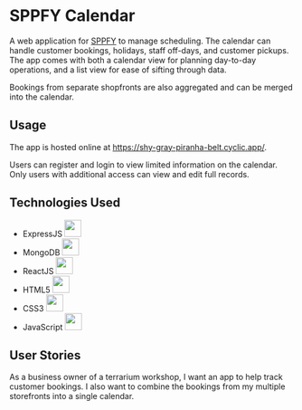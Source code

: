 # SPPFY Calendar

A web application for [SPPFY](https://www.sppfy.com/) to manage scheduling. The calendar can handle customer bookings, holidays, staff off-days, and customer pickups. The app comes with both a calendar view for planning day-to-day operations, and a list view for ease of sifting through data.

Bookings from separate shopfronts are also aggregated and can be merged into the calendar.

## Usage

The app is hosted online at https://shy-gray-piranha-belt.cyclic.app/.

Users can register and login to view limited information on the calendar. Only users with additional access can view and edit full records.

## Technologies Used

- ExpressJS <picture><source media="(prefers-color-scheme: dark)" srcset="https://cdn.jsdelivr.net/gh/llkyz/llkyz/icons/express/express-white-original.svg"><img height="30" width="30" src="https://cdn.jsdelivr.net/gh/llkyz/llkyz/icons/express/express-original.svg"></picture>
- MongoDB <picture><source media="(prefers-color-scheme: dark)" srcset="https://cdn.jsdelivr.net/gh/llkyz/llkyz/icons/mongodb/mongodb-original.svg"><img height="30" width="30" src="https://cdn.jsdelivr.net/gh/llkyz/llkyz/icons/mongodb/mongodb-original.svg"></picture>
- ReactJS <picture><source media="(prefers-color-scheme: dark)" srcset="https://cdn.jsdelivr.net/gh/llkyz/llkyz/icons/react/react-original.svg"><img height="30" width="30" src="https://cdn.jsdelivr.net/gh/llkyz/llkyz/icons/react/react-original.svg"></picture> 
- HTML5 <picture><source media="(prefers-color-scheme: dark)" srcset="https://cdn.jsdelivr.net/gh/llkyz/llkyz/icons/html5/html5-white-original-wordmark.svg"><img height="30" width="30" src="https://cdn.jsdelivr.net/gh/llkyz/llkyz/icons/html5/html5-original-wordmark.svg"></picture>
- CSS3 <picture><source media="(prefers-color-scheme: dark)" srcset="https://cdn.jsdelivr.net/gh/llkyz/llkyz/icons/css3/css3-white-original-wordmark.svg"><img height="30" width="30" src="https://cdn.jsdelivr.net/gh/llkyz/llkyz/icons/css3/css3-original-wordmark.svg"></picture>
- JavaScript <picture><source media="(prefers-color-scheme: dark)" srcset="https://cdn.jsdelivr.net/gh/llkyz/llkyz/icons/javascript/javascript-original.svg"><img height="30" width="30" src="https://cdn.jsdelivr.net/gh/llkyz/llkyz/icons/javascript/javascript-original.svg"></picture>

## User Stories

As a business owner of a terrarium workshop, I want an app to help track customer bookings. I also want to combine the bookings from my multiple storefronts into a single calendar.
